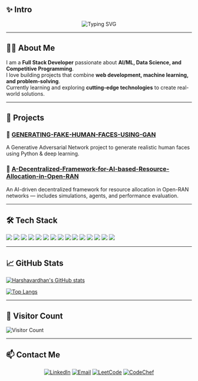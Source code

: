 ## ✨ Intro
<p align="center">
  <img src="https://readme-typing-svg.herokuapp.com?font=Fira+Code&size=28&pause=1000&color=FF0000&width=900&lines=Hi,+I'm+Harshavardhan+Kosana!;Full+Stack+Developer+%7C+AI+Enthusiast+%7C+DSA+Geek;I+build+web+apps+and+AI+projects;Passionate+about+Problem+Solving+%26+Learning" alt="Typing SVG"/>
</p>

</p>

<!-- <p align="center">
  <a href="https://linkedin.com/in/your-linkedin"><img src="https://img.shields.io/badge/LinkedIn-Connect-blue?style=flat&logo=linkedin" alt="LinkedIn"></a>
  <a href="mailto:your-email@example.com"><img src="https://img.shields.io/badge/Email-hello%40example.com-red?style=flat&logo=gmail" alt="Email"></a>
  <a href="https://leetcode.com/yourusername"><img src="https://img.shields.io/badge/LeetCode-Profile-orange?style=flat&logo=leetcode" alt="LeetCode"></a>
  <a href="https://www.codechef.com/users/yourusername"><img src="https://img.shields.io/badge/CodeChef-Profile-ff69b4?style=flat&logo=codechef" alt="CodeChef"></a>
</p> -->

---

## 👨‍💻 About Me
I am a **Full Stack Developer** passionate about **AI/ML, Data Science, and Competitive Programming**.  
I love building projects that combine **web development, machine learning, and problem-solving**.  
Currently learning and exploring **cutting-edge technologies** to create real-world solutions.

---

## 🚀 Projects

### 🔹 [GENERATING-FAKE-HUMAN-FACES-USING-GAN](https://github.com/kosanaharshavardhan/GENERATING-FAKE-HUMAN-FACES-USING-GAN)
A Generative Adversarial Network project to generate realistic human faces using Python & deep learning.

### 🔹 [A-Decentralized-Framework-for-AI-based-Resource-Allocation-in-Open-RAN](https://github.com/kosanaharshavardhan/A-Decentralized-Framework-for-AI-based-Resource-Allocation-in-Open-RAN)
An AI-driven decentralized framework for resource allocation in Open-RAN networks — includes simulations, agents, and performance evaluation.

---

## 🛠️ Tech Stack
<p>
  <img src="https://img.shields.io/badge/C-00599C?style=for-the-badge&logo=c&logoColor=white">
  <img src="https://img.shields.io/badge/C++-00599C?style=for-the-badge&logo=c%2B%2B&logoColor=white">
  <img src="https://img.shields.io/badge/Java-007396?style=for-the-badge&logo=java&logoColor=white">
  <img src="https://img.shields.io/badge/JavaScript-F7DF1E?style=for-the-badge&logo=javascript&logoColor=black">
  <img src="https://img.shields.io/badge/HTML5-E34F26?style=for-the-badge&logo=html5&logoColor=white">
  <img src="https://img.shields.io/badge/CSS3-1572B6?style=for-the-badge&logo=css3&logoColor=white">
  <img src="https://img.shields.io/badge/Python-3776AB?style=for-the-badge&logo=python&logoColor=white">
  <img src="https://img.shields.io/badge/Node.js-339933?style=for-the-badge&logo=nodedotjs&logoColor=white">
  <img src="https://img.shields.io/badge/React-61DAFB?style=for-the-badge&logo=react&logoColor=black">
  <img src="https://img.shields.io/badge/MongoDB-47A248?style=for-the-badge&logo=mongodb&logoColor=white">
  <img src="https://img.shields.io/badge/SQL-000000?style=for-the-badge&logo=mysql&logoColor=white">
  <img src="https://img.shields.io/badge/Express.js-000000?style=for-the-badge">
  <img src="https://img.shields.io/badge/Spring-6DB33F?style=for-the-badge&logo=spring&logoColor=white">
  <img src="https://img.shields.io/badge/SpringBoot-6DB33F?style=for-the-badge&logo=springboot&logoColor=white">
  <img src="https://img.shields.io/badge/Git-F05032?style=for-the-badge&logo=git&logoColor=white">
</p>

---

## 📈 GitHub Stats

[![Harshavardhan's GitHub stats](https://github-readme-stats.vercel.app/api?username=kosanaharshavardhan&show_icons=true&theme=dark&count_private=true)](https://github.com/kosanaharshavardhan)

[![Top Langs](https://github-readme-stats.vercel.app/api/top-langs/?username=kosanaharshavardhan&layout=compact&theme=dark)](https://github.com/kosanaharshavardhan)

---

## 👀 Visitor Count
![Visitor Count](https://komarev.com/ghpvc/?username=kosanaharshavardhan)

---

## 📫 Contact Me
<p align="center">
  <a href="https://linkedin.com/in/your-linkedin"><img src="https://img.shields.io/badge/LinkedIn-Connect-blue?style=flat&logo=linkedin" alt="LinkedIn"></a>
  <a href="mailto:your-email@example.com"><img src="https://img.shields.io/badge/Email-hello%40example.com-red?style=flat&logo=gmail" alt="Email"></a>
  <a href="https://leetcode.com/yourusername"><img src="https://img.shields.io/badge/LeetCode-Profile-orange?style=flat&logo=leetcode" alt="LeetCode"></a>
  <a href="https://www.codechef.com/users/yourusername"><img src="https://img.shields.io/badge/CodeChef-Profile-ff69b4?style=flat&logo=codechef" alt="CodeChef"></a>
</p>
<!-- - LinkedIn: [Your LinkedIn](https://linkedin.com/in/your-linkedin)  
- Email: your-email@example.com  
- LeetCode: [Your LeetCode](https://leetcode.com/yourusername)  
- CodeChef: [Your CodeChef](https://www.codechef.com/users/yourusername) -->
